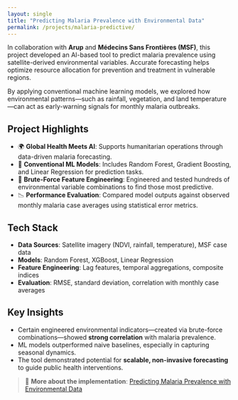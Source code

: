 ```yaml
---
layout: single
title: "Predicting Malaria Prevalence with Environmental Data"
permalink: /projects/malaria-predictive/
---
```


In collaboration with **Arup** and **Médecins Sans Frontières (MSF)**, this project developed an AI-based tool to predict malaria prevalence using satellite-derived environmental variables. Accurate forecasting helps optimize resource allocation for prevention and treatment in vulnerable regions.

By applying conventional machine learning models, we explored how environmental patterns—such as rainfall, vegetation, and land temperature—can act as early-warning signals for monthly malaria outbreaks.

## Project Highlights

- 🌍 **Global Health Meets AI**: Supports humanitarian operations through data-driven malaria forecasting.
- 🤖 **Conventional ML Models**: Includes Random Forest, Gradient Boosting, and Linear Regression for prediction tasks.
- 🔧 **Brute-Force Feature Engineering**: Engineered and tested hundreds of environmental variable combinations to find those most predictive.
- 📉 **Performance Evaluation**: Compared model outputs against observed monthly malaria case averages using statistical error metrics.

## Tech Stack

- **Data Sources**: Satellite imagery (NDVI, rainfall, temperature), MSF case data
- **Models**: Random Forest, XGBoost, Linear Regression
- **Feature Engineering**: Lag features, temporal aggregations, composite indices
- **Evaluation**: RMSE, standard deviation, correlation with monthly case averages

## Key Insights

- Certain engineered environmental indicators—created via brute-force combinations—showed **strong correlation** with malaria prevalence.
- ML models outperformed naive baselines, especially in capturing seasonal dynamics.
- The tool demonstrated potential for **scalable, non-invasive forecasting** to guide public health interventions.

> 📄 **More about the implementation**: [Predicting Malaria Prevalence with Environmental Data](https://www.linkedin.com/posts/msf-sweden-innovation-unit_climatecrisis-climatechange-activity-6994204445551038464-pf4M?utm_source=share&utm_medium=member_ios)